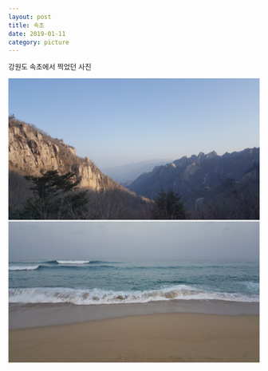 ```yaml
---
layout: post
title: 속초
date: 2019-01-11
category: picture
---
```


강원도 속초에서 찍었던 사진



![Mountain](/media/picture/20190111/20190111_155156.jpg)
![Sea](/media/picture/20190111/20190111_171533.jpg)